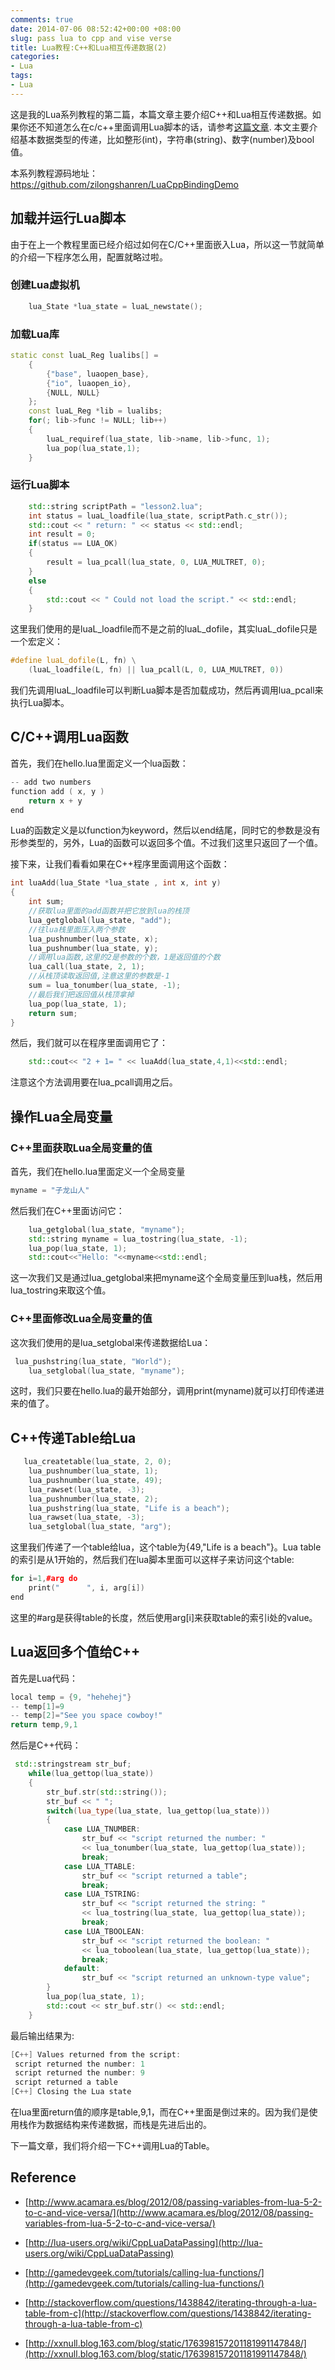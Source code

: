 ```yaml
---
comments: true
date: 2014-07-06 08:52:42+00:00 +08:00
slug: pass lua to cpp and vise verse
title: Lua教程:C++和Lua相互传递数据(2)
categories:
- Lua
tags:
- Lua
---
```


 
<!-- toc -->

这是我的Lua系列教程的第二篇，本篇文章主要介绍C++和Lua相互传递数据。如果你还不知道怎么在c/c++里面调用Lua脚本的话，请参考[这篇文章](https://zilongshanren.com/blog/2014-06-28-embeded-lua-tutorial-one.html).
本文主要介绍基本数据类型的传递，比如整形(int)，字符串(string)、数字(number)及bool值。

本系列教程源码地址：https://github.com/zilongshanren/LuaCppBindingDemo
<!-- more -->

## 加载并运行Lua脚本

由于在上一个教程里面已经介绍过如何在C/C++里面嵌入Lua，所以这一节就简单的介绍一下程序怎么用，配置就略过啦。

### 创建Lua虚拟机

```cpp
    lua_State *lua_state = luaL_newstate();
```

### 加载Lua库

```cpp
static const luaL_Reg lualibs[] =
    {
        {"base", luaopen_base},
        {"io", luaopen_io},
        {NULL, NULL}
    };
    const luaL_Reg *lib = lualibs;
    for(; lib->func != NULL; lib++)
    {
        luaL_requiref(lua_state, lib->name, lib->func, 1);
        lua_pop(lua_state,1);
    }
```

### 运行Lua脚本

```cpp
    std::string scriptPath = "lesson2.lua";
    int status = luaL_loadfile(lua_state, scriptPath.c_str());
    std::cout << " return: " << status << std::endl;
    int result = 0;
    if(status == LUA_OK)
    {
        result = lua_pcall(lua_state, 0, LUA_MULTRET, 0);
    }
    else
    {
        std::cout << " Could not load the script." << std::endl;
    }
```

这里我们使用的是luaL_loadfile而不是之前的luaL_dofile，其实luaL_dofile只是一个宏定义：

```cpp
#define luaL_dofile(L, fn) \
    (luaL_loadfile(L, fn) || lua_pcall(L, 0, LUA_MULTRET, 0))
```
我们先调用luaL_loadfile可以判断Lua脚本是否加载成功，然后再调用lua_pcall来执行Lua脚本。

## C/C++调用Lua函数

首先，我们在hello.lua里面定义一个lua函数：

```cpp
-- add two numbers
function add ( x, y )
    return x + y
end
```
Lua的函数定义是以function为keyword，然后以end结尾，同时它的参数是没有形参类型的，另外，Lua的函数可以返回多个值。不过我们这里只返回了一个值。

接下来，让我们看看如果在C++程序里面调用这个函数：

```cpp
int luaAdd(lua_State *lua_state , int x, int y)
{
    int sum;
    //获取lua里面的add函数并把它放到lua的栈顶
    lua_getglobal(lua_state, "add");
    //往lua栈里面压入两个参数
    lua_pushnumber(lua_state, x);
    lua_pushnumber(lua_state, y);
    //调用lua函数,这里的2是参数的个数，1是返回值的个数
    lua_call(lua_state, 2, 1);
    //从栈顶读取返回值,注意这里的参数是-1
    sum = lua_tonumber(lua_state, -1);
    //最后我们把返回值从栈顶拿掉
    lua_pop(lua_state, 1);
    return sum;
}
```
然后，我们就可以在程序里面调用它了：

```cpp
    std::cout<< "2 + 1= " << luaAdd(lua_state,4,1)<<std::endl;
```
注意这个方法调用要在lua_pcall调用之后。

## 操作Lua全局变量

### C++里面获取Lua全局变量的值

首先，我们在hello.lua里面定义一个全局变量

```cpp
myname = "子龙山人"
```
然后我们在C++里面访问它：

```cpp
    lua_getglobal(lua_state, "myname");
    std::string myname = lua_tostring(lua_state, -1);
    lua_pop(lua_state, 1);
    std::cout<<"Hello: "<<myname<<std::endl;
```
这一次我们又是通过lua_getglobal来把myname这个全局变量压到lua栈，然后用lua_tostring来取这个值。

### C++里面修改Lua全局变量的值

这次我们使用的是lua_setglobal来传递数据给Lua：

```cpp
 lua_pushstring(lua_state, "World");
    lua_setglobal(lua_state, "myname");
```

这时，我们只要在hello.lua的最开始部分，调用print(myname)就可以打印传递进来的值了。

## C++传递Table给Lua

```cpp
   lua_createtable(lua_state, 2, 0);
    lua_pushnumber(lua_state, 1);
    lua_pushnumber(lua_state, 49);
    lua_rawset(lua_state, -3);
    lua_pushnumber(lua_state, 2);
    lua_pushstring(lua_state, "Life is a beach");
    lua_rawset(lua_state, -3);
    lua_setglobal(lua_state, "arg");
```
这里我们传递了一个table给lua，这个table为{49,"Life is a beach"}。Lua table的索引是从1开始的，然后我们在lua脚本里面可以这样子来访问这个table:

```cpp
for i=1,#arg do
    print("      ", i, arg[i])
end 
```
这里的#arg是获得table的长度，然后使用arg[i]来获取table的索引i处的value。

## Lua返回多个值给C++

首先是Lua代码：

```cpp
local temp = {9, "hehehej"}
-- temp[1]=9
-- temp[2]="See you space cowboy!"
return temp,9,1
```

然后是C++代码：

```cpp
 std::stringstream str_buf;
    while(lua_gettop(lua_state))
    {
        str_buf.str(std::string());
        str_buf << " ";
        switch(lua_type(lua_state, lua_gettop(lua_state)))
        {
            case LUA_TNUMBER:
                str_buf << "script returned the number: "
                << lua_tonumber(lua_state, lua_gettop(lua_state));
                break;
            case LUA_TTABLE:
                str_buf << "script returned a table";
                break;
            case LUA_TSTRING:
                str_buf << "script returned the string: "
                << lua_tostring(lua_state, lua_gettop(lua_state));
                break;
            case LUA_TBOOLEAN:
                str_buf << "script returned the boolean: "
                << lua_toboolean(lua_state, lua_gettop(lua_state));
                break;
            default:
                str_buf << "script returned an unknown-type value";
        }
        lua_pop(lua_state, 1);
        std::cout << str_buf.str() << std::endl;
    }
```

最后输出结果为:

```cpp
[C++] Values returned from the script:
 script returned the number: 1
 script returned the number: 9
 script returned a table
[C++] Closing the Lua state
```

在lua里面return值的顺序是table,9,1，而在C++里面是倒过来的。因为我们是使用栈作为数据结构来传递数据，而栈是先进后出的。

下一篇文章，我们将介绍一下C++调用Lua的Table。


## Reference

  * [http://www.acamara.es/blog/2012/08/passing-variables-from-lua-5-2-to-c-and-vice-versa/](http://www.acamara.es/blog/2012/08/passing-variables-from-lua-5-2-to-c-and-vice-versa/)

  * [http://lua-users.org/wiki/CppLuaDataPassing](http://lua-users.org/wiki/CppLuaDataPassing)

  * [http://gamedevgeek.com/tutorials/calling-lua-functions/](http://gamedevgeek.com/tutorials/calling-lua-functions/)

  * [http://stackoverflow.com/questions/1438842/iterating-through-a-lua-table-from-c](http://stackoverflow.com/questions/1438842/iterating-through-a-lua-table-from-c)

  * [http://xxnull.blog.163.com/blog/static/176398157201181991147848/](http://xxnull.blog.163.com/blog/static/176398157201181991147848/)

